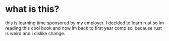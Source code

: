 # what is this?

this is learning time sponsored by my employer. I decided to learn rust so im reading this cool book and now im back to first year comp sci because rust is weird and i dislike change.

